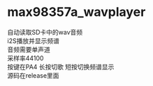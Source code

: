 ﻿# max98357a_wavplayer 
自动读取SD卡中的wav音频  
i2S播放并显示频谱  
音频需要单声道  
采样率44100  
按键在PA4 长按切歌 短按切换频谱显示  
源码在release里面
